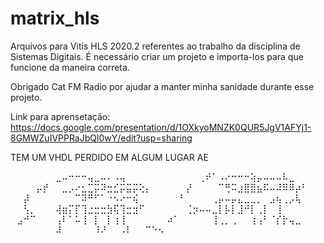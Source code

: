 # matrix_hls
Arquivos para Vitis HLS 2020.2 referentes ao trabalho da disciplina de Sistemas Digitais.
É necessário criar um projeto e importa-los para que funcione da maneira correta.

Obrigado Cat FM Radio por ajudar a manter minha sanidade durante esse projeto.

Link para aprensetação: https://docs.google.com/presentation/d/1OXkyoMNZK0QUR5JgV1AFYj1-8GMWZuIVPPRaJbQl0wY/edit?usp=sharing

TEM UM VHDL PERDIDO EM ALGUM LUGAR AE

⠀⠀⠀⠀⠀⠀⠀⣀⠤⠒⠒⠒⢤⣀⠤⠄⠠⢤⠀⠀⠀⠀⠀⠀
⠀⠀⠀⠀⠀⢀⠞⠁⠠⠔⠒⠒⠒⢵⡤⠤⠤⠤⠧⣀⠀⠀⠀⠀
⠀⠀⠀⠀⡤⡞⠀⠀⣀⡠⠔⣂⣉⡭⠽⣒⣊⡭⣭⡭⢕⡄⠀⠀
⠀⠀⠀⡜⠀⠀⠀⠀⠉⢛⠭⣰⣿⣿⣦⠯⠤⠼⠿⠿⡴⠃⠀⠀
⠀⠀⡼⠀⠀⠀⠀⠀⠀⠀⠉⠽⠛⠋⠁⠐⠢⠔⠒⢮⠀⠀⠀⠀
⠀⠀⠃⠀⠀⠀⠀⢀⡤⠤⡤⣄⣀⣀⡀⠀⣠⢦⢀⡠⢧⠀⠀⠀
⠀⠀⢣⡀⠀⠀⠀⢼⣶⡍⡏⢹⣐⣒⣒⣳⢯⢹⣒⣲⠋⠀⠀⠀
⠀⠀⠀⢈⡲⠤⠤⣀⡇⡧⡇⣸⠚⡇⢀⡇⠀⢸⠀⠀⠀⠀⠀⠀
⠀⣠⠚⠉⠀⠀⠀⢠⠇⠁⠥⢸⠀⡇⠀⡇⢰⢸⠀⠀⠀⠀⠀⠀
⠴⠁⠀⠀⠀⠀⠀⢸⢀⡀⢀⠀⠀⢰⢠⠃⠈⡎⡗⢤⣀⠀⠀⠀
⠀⠀⠀⠀⠀⠀⠀⠼⠀⠀⠀⠀⠀⠸⠜⠀⠀⠠⠇⠀⠀⠉⠑⠢

